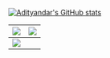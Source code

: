 <!-- [![Top Langs](https://github-readme-stats.vercel.app/api/top-langs/?username=adityandar&show_icons=true&count_private=true&theme=tokyonight)](https://github.com/anuraghazra/github-readme-stats) -->

[![Adityandar's GitHub stats](https://github-readme-stats.vercel.app/api?username=adityandar&show_icons=true&count_private=true&theme=tokyonight)](https://github.com/anuraghazra/github-readme-stats)


<img src="https://github-readme-stats.vercel.app/api?username=adityandar&&show_icons=true&count_private=true&theme=github_dark">|<img src="https://github-readme-streak-stats.herokuapp.com/?user=adityandar&theme=blueberry_duo"/>
|---|---|
<img src="https://github-readme-stats.vercel.app/api/top-langs/?username=adityandar&layout=compact&theme=github_dark"/>|


<!--
**adityandar/adityandar** is a ✨ _special_ ✨ repository because its `README.md` (this file) appears on your GitHub profile.

Here are some ideas to get you started:

- 🔭 I’m currently working on ...
- 🌱 I’m currently learning ...
- 👯 I’m looking to collaborate on ...
- 🤔 I’m looking for help with ...
- 💬 Ask me about ...
- 📫 How to reach me: ...
- 😄 Pronouns: ...
- ⚡ Fun fact: ...
-->
